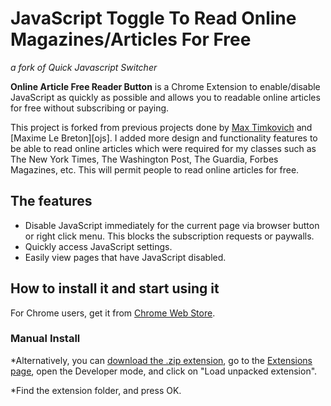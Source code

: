 # JavaScript Toggle To Read Online Magazines/Articles  For Free

*a fork of Quick Javascript Switcher*

**Online Article Free Reader Button** is a Chrome Extension to enable/disable JavaScript as quickly as possible and allows you to readable online articles for free without subscribing or paying. 

This project is forked from previous projects done by [Max Timkovich][qjs] and [Maxime Le Breton][ojs]. I added more design and functionality features to be able to read online articles which were required for my classes such as The New York Times, The Washington Post, The Guardia, Forbes Magazines, etc. This will permit people to read online articles for free. 

## The features
* Disable JavaScript immediately for the current page via browser button or right click menu. This blocks the subscription requests or paywalls. 
* Quickly access JavaScript settings.
* Easily view pages that have JavaScript disabled.

## How to install it and start using it

For Chrome users, get it from [Chrome Web Store][webstore].

### Manual Install

*Alternatively, you can [download the .zip extension][zip-extension], go to the [Extensions page][chrome-extensions], open the Developer mode, and click on "Load unpacked extension".  

*Find the extension folder, and press OK.

[zip-extension]:https://github.com/GaelKBertrand/Online-Article-Free-Reader-Button-/zipball/master
[webstore]: https://chrome.google.com/webstore/detail/quick-javascript-switcher/ahjfodbngfpdppljbkhcfhcfdagfgcnj
[chrome-extensions]:chrome://extensions
[qjs]: https://github.com/maximelebreton/quick-javascript-switcher
[ojt]: https://github.com/mtimkovich/one-click-javascript-toggle

